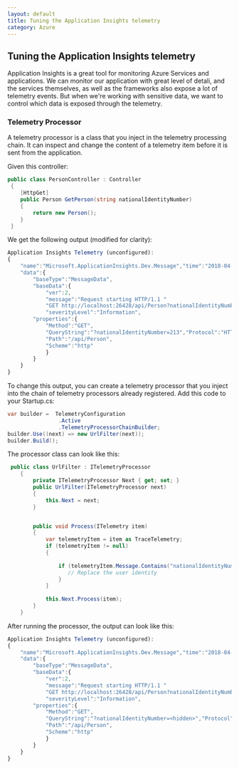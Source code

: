 ```yaml
---
layout: default
title: Tuning the Application Insights telemetry
category: Azure
---
```

## Tuning the Application Insights telemetry
Application Insights is a great tool for monitoring Azure Services and applications. We can monitor our application with great level of detali, and the services themselves, as well as the frameworks also expose a lot of telemetry events. But when we're working with sensitive data, we want to control which data is exposed through the telemetry.

### Telemetry Processor
A telemetry processor is a class that you inject in the telemetry processing chain. It can inspect and change the content of a telemetry item before it is sent from the application.

Given this controller:

```csharp
public class PersonController : Controller
 {
    [HttpGet]
    public Person GetPerson(string nationalIdentityNumber)
    {
        return new Person();
    }
 }
```
We get the following output (modified for clarity):
```javascript
Application Insights Telemetry (unconfigured): 
{
    "name":"Microsoft.ApplicationInsights.Dev.Message","time":"2018-04-23T20:33:59.5433669Z",
    "data":{
        "baseType":"MessageData",
        "baseData":{
            "ver":2,
            "message":"Request starting HTTP/1.1 "
            "GET http://localhost:26428/api/Person?nationalIdentityNumber=213",
            "severityLevel":"Information",
        "properties":{
            "Method":"GET",
            "QueryString":"?nationalIdentityNumber=213","Protocol":"HTTP/1.1",
            "Path":"/api/Person",
            "Scheme":"http"
            }
        }
    }
}
```
To change this output, you can create a telemetry processor that you inject into the chain of telemetry processors already registered. Add this code to your Startup.cs:
```csharp
var builder =  TelemetryConfiguration
                .Active
                .TelemetryProcessorChainBuilder;
builder.Use((next) => new UrlFilter(next));
builder.Build();
``` 

The processor class can look like this:
```csharp
 public class UrlFilter : ITelemetryProcessor
    {
        private ITelemetryProcessor Next { get; set; }
        public UrlFilter(ITelemetryProcessor next)
        {
            this.Next = next;
        }


        public void Process(ITelemetry item)
        {
            var telemetryItem = item as TraceTelemetry;
            if (telemetryItem != null)
            {
                
                if (telemetryItem.Message.Contains("nationalIdentityNumber=")){
                   // Replace the user identity 
                }
            }
            
            this.Next.Process(item);
        }
    }
```

After running the processor, the output can look like this:
```javascript
Application Insights Telemetry (unconfigured): 
{
    "name":"Microsoft.ApplicationInsights.Dev.Message","time":"2018-04-23T20:33:59.5433669Z",
    "data":{
        "baseType":"MessageData",
        "baseData":{
            "ver":2,
            "message":"Request starting HTTP/1.1 "
            "GET http://localhost:26428/api/Person?nationalIdentityNumber=<hidden>",
            "severityLevel":"Information",
        "properties":{
            "Method":"GET",
            "QueryString":"?nationalIdentityNumber=<hidden>","Protocol":"HTTP/1.1",
            "Path":"/api/Person",
            "Scheme":"http"
            }
        }
    }
}
```

